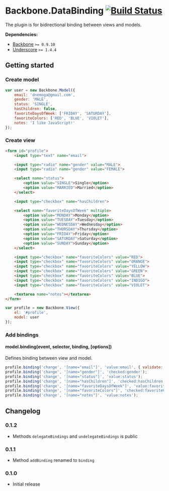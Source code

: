 [lnk]: https://travis-ci.org/DreamTheater/Backbone.DataBinding
[img]: https://secure.travis-ci.org/DreamTheater/Backbone.DataBinding.png

# Backbone.DataBinding [![Build Status][img]][lnk]
The plugin is for bidirectional binding between views and models.

**Dependencies:**

  - [Backbone](https://github.com/documentcloud/backbone) `>= 0.9.10`
  - [Underscore](https://github.com/documentcloud/underscore) `>= 1.4.4`

## Getting started
### Create model
```js
var user = new Backbone.Model({
    email: 'dnemoga@gmail.com',
    gender: 'MALE',
    status: 'SINGLE',
    hasChildren: false,
    favoriteDaysOfWeek: ['FRIDAY', 'SATURDAY'],
    favoriteColors: ['RED', 'BLUE', 'VIOLET'],
    notes: 'I like JavaScript!'
});
```

### Create view
```html
<form id="profile">
    <input type="text" name="email">

    <input type="radio" name="gender" value="MALE">
    <input type="radio" name="gender" value="FEMALE">

    <select name="status">
        <option value="SINGLE">Single</option>
        <option value="MARRIED">Married</option>
    </select>

    <input type="checkbox" name="hasChildren">

    <select name="favoriteDaysOfWeek" multiple>
        <option value="MONDAY">Monday</option>
        <option value="TUESDAY">Tuesday</option>
        <option value="WEDNESDAY">Wednesday</option>
        <option value="THURSDAY">Thursday</option>
        <option value="FRIDAY">Friday</option>
        <option value="SATURDAY">Saturday</option>
        <option value="SUNDAY">Sunday</option>
    </select>

    <input type="checkbox" name="favoriteColors" value="RED">
    <input type="checkbox" name="favoriteColors" value="ORANGE">
    <input type="checkbox" name="favoriteColors" value="YELLOW">
    <input type="checkbox" name="favoriteColors" value="GREEN">
    <input type="checkbox" name="favoriteColors" value="BLUE">
    <input type="checkbox" name="favoriteColors" value="INDIGO">
    <input type="checkbox" name="favoriteColors" value="VIOLET">

    <textarea name="notes"></textarea>
</form>
```

```js
var profile = new Backbone.View({
    el: '#profile',
    model: user
});
```

### Add bindings
#### model.binding(event, selector, binding, [options])
Defines binding between view and model.

```js
profile.binding('change', '[name="email"]', 'value:email', { validate: true });
profile.binding('change', '[name="gender"]', 'checked:gender');
profile.binding('change', '[name="status"]', 'value:status');
profile.binding('change', '[name="hasChildren"]', 'checked:hasChildren');
profile.binding('change', '[name="favoriteDaysOfWeek"]', 'value:favoriteDaysOfWeek');
profile.binding('change', '[name="favoriteColors"]', 'checked:favoriteColors');
profile.binding('change', '[name="notes"]', 'value:notes');
```

## Changelog
### 0.1.2
  - Methods `delegateBindings` and `undelegateBindings` is public

### 0.1.1
  - Method `addBinding` renamed to `binding`

### 0.1.0
  - Initial release
